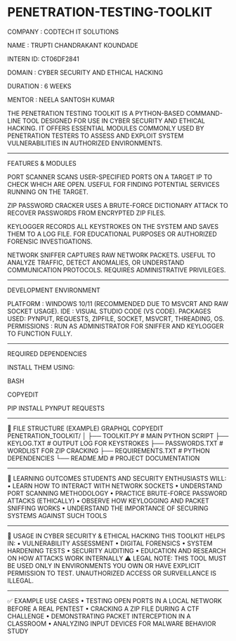 # PENETRATION-TESTING-TOOLKIT
COMPANY : CODTECH IT SOLUTIONS

NAME : TRUPTI CHANDRAKANT KOUNDADE

INTERN ID: CT06DF2841

DOMAIN : CYBER SECURITY AND ETHICAL HACKING

DURATION : 6 WEEKS

MENTOR : NEELA SANTOSH KUMAR

THE PENETRATION TESTING TOOLKIT IS A PYTHON-BASED COMMAND-LINE TOOL DESIGNED FOR USE IN CYBER SECURITY AND ETHICAL HACKING. IT OFFERS ESSENTIAL MODULES COMMONLY USED BY PENETRATION TESTERS TO ASSESS AND EXPLOIT SYSTEM VULNERABILITIES IN AUTHORIZED ENVIRONMENTS.
________________________________________

FEATURES & MODULES

PORT SCANNER	SCANS USER-SPECIFIED PORTS ON A TARGET IP TO CHECK WHICH ARE OPEN. USEFUL FOR FINDING POTENTIAL SERVICES RUNNING ON THE TARGET.

ZIP PASSWORD CRACKER	USES A BRUTE-FORCE DICTIONARY ATTACK TO RECOVER PASSWORDS FROM ENCRYPTED ZIP FILES.

KEYLOGGER	RECORDS ALL KEYSTROKES ON THE SYSTEM AND SAVES THEM TO A LOG FILE. FOR EDUCATIONAL PURPOSES OR AUTHORIZED FORENSIC INVESTIGATIONS.

NETWORK SNIFFER	CAPTURES RAW NETWORK PACKETS. USEFUL TO ANALYZE TRAFFIC, DETECT ANOMALIES, OR UNDERSTAND COMMUNICATION PROTOCOLS. REQUIRES ADMINISTRATIVE PRIVILEGES.

________________________________________

DEVELOPMENT ENVIRONMENT

PLATFORM	  : WINDOWS 10/11 (RECOMMENDED DUE TO MSVCRT AND RAW SOCKET USAGE).
IDE	        : VISUAL STUDIO CODE (VS CODE).
PACKAGES USED:	PYNPUT, REQUESTS, ZIPFILE, SOCKET, MSVCRT, THREADING, OS.
PERMISSIONS :	RUN AS ADMINISTRATOR FOR SNIFFER AND KEYLOGGER TO FUNCTION FULLY.
________________________________________
REQUIRED DEPENDENCIES

INSTALL THEM USING:

BASH

COPYEDIT

PIP INSTALL PYNPUT REQUESTS
________________________________________
📁 FILE STRUCTURE (EXAMPLE)
GRAPHQL
COPYEDIT
PENETRATION_TOOLKIT/
│
├── TOOLKIT.PY               # MAIN PYTHON SCRIPT
├── KEYLOG.TXT               # OUTPUT LOG FOR KEYSTROKES
├── PASSWORDS.TXT            # WORDLIST FOR ZIP CRACKING
├── REQUIREMENTS.TXT         # PYTHON DEPENDENCIES
└── README.MD                # PROJECT DOCUMENTATION
________________________________________
🧠 LEARNING OUTCOMES
STUDENTS AND SECURITY ENTHUSIASTS WILL:
•	LEARN HOW TO INTERACT WITH NETWORK SOCKETS
•	UNDERSTAND PORT SCANNING METHODOLOGY
•	PRACTICE BRUTE-FORCE PASSWORD ATTACKS (ETHICALLY)
•	OBSERVE HOW KEYLOGGING AND PACKET SNIFFING WORKS
•	UNDERSTAND THE IMPORTANCE OF SECURING SYSTEMS AGAINST SUCH TOOLS
________________________________________
🔐 USAGE IN CYBER SECURITY & ETHICAL HACKING
THIS TOOLKIT HELPS IN:
•	VULNERABILITY ASSESSMENT
•	DIGITAL FORENSICS
•	SYSTEM HARDENING TESTS
•	SECURITY AUDITING
•	EDUCATION AND RESEARCH ON HOW ATTACKS WORK INTERNALLY
⚠️ LEGAL NOTE: THIS TOOL MUST BE USED ONLY IN ENVIRONMENTS YOU OWN OR HAVE EXPLICIT PERMISSION TO TEST. UNAUTHORIZED ACCESS OR SURVEILLANCE IS ILLEGAL.
________________________________________
✅ EXAMPLE USE CASES
•	TESTING OPEN PORTS IN A LOCAL NETWORK BEFORE A REAL PENTEST
•	CRACKING A ZIP FILE DURING A CTF CHALLENGE
•	DEMONSTRATING PACKET INTERCEPTION IN A CLASSROOM
•	ANALYZING INPUT DEVICES FOR MALWARE BEHAVIOR STUDY

